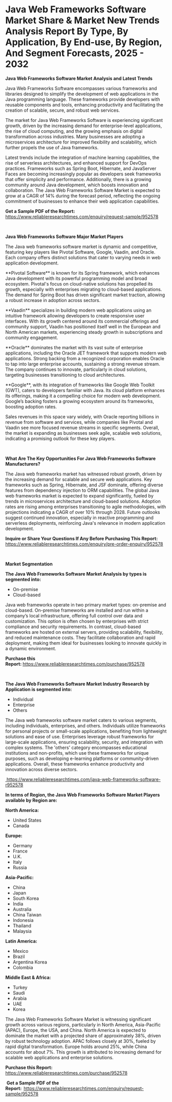 <p><h1>Java Web Frameworks Software Market Share & Market New Trends Analysis Report By Type, By Application, By End-use, By Region, And Segment Forecasts, 2025 - 2032</h1></p><p><strong>Java Web Frameworks Software Market Analysis and Latest Trends</strong></p>
<p><p>Java Web Frameworks Software encompasses various frameworks and libraries designed to simplify the development of web applications in the Java programming language. These frameworks provide developers with reusable components and tools, enhancing productivity and facilitating the creation of scalable, secure, and robust web services.</p><p>The market for Java Web Frameworks Software is experiencing significant growth, driven by the increasing demand for enterprise-level applications, the rise of cloud computing, and the growing emphasis on digital transformation across industries. Many businesses are adopting a microservices architecture for improved flexibility and scalability, which further propels the use of Java frameworks.</p><p>Latest trends include the integration of machine learning capabilities, the rise of serverless architectures, and enhanced support for DevOps practices. Frameworks such as Spring Boot, Hibernate, and JavaServer Faces are becoming increasingly popular as developers seek frameworks that offer simplicity and performance. Additionally, there is a growing community around Java development, which boosts innovation and collaboration. The Java Web Frameworks Software Market is expected to grow at a CAGR of 14% during the forecast period, reflecting the ongoing commitment of businesses to enhance their web application capabilities.</p></p>
<p><strong>Get a Sample PDF of the Report:&nbsp;</strong> <a href="https://www.reliableresearchtimes.com/enquiry/request-sample/952578?utm_campaign=2464&utm_medium=2&utm_source=Github&utm_content=ia&utm_term=18042025&utm_id=java-web-frameworks-software">https://www.reliableresearchtimes.com/enquiry/request-sample/952578</a></p>
<p>&nbsp;</p>
<p><strong>Java Web Frameworks Software Major Market Players</strong></p>
<p><p>The Java web frameworks software market is dynamic and competitive, featuring key players like Pivotal Software, Google, Vaadin, and Oracle. Each company offers distinct solutions that cater to varying needs in web application development.</p><p>**Pivotal Software** is known for its Spring framework, which enhances Java development with its powerful programming model and broad ecosystem. Pivotal's focus on cloud-native solutions has propelled its growth, especially with enterprises migrating to cloud-based applications. The demand for Spring Boot has driven significant market traction, allowing a robust increase in adoption across sectors.</p><p>**Vaadin** specializes in building modern web applications using an intuitive framework allowing developers to create responsive user interfaces. With its growth centered around its commercial offerings and community support, Vaadin has positioned itself well in the European and North American markets, experiencing steady growth in subscriptions and community engagement.</p><p>**Oracle** dominates the market with its vast suite of enterprise applications, including the Oracle JET framework that supports modern web applications. Strong backing from a recognized corporation enables Oracle to tap into large enterprise accounts, sustaining a strong revenue stream. The company continues to innovate, particularly in cloud solutions, targeting businesses transitioning to cloud architectures.</p><p>**Google**, with its integration of frameworks like Google Web Toolkit (GWT), caters to developers familiar with Java. Its cloud platform enhances its offerings, making it a compelling choice for modern web development. Google’s backing fosters a growing ecosystem around its frameworks, boosting adoption rates.</p><p>Sales revenues in this space vary widely, with Oracle reporting billions in revenue from software and services, while companies like Pivotal and Vaadin see more focused revenue streams in specific segments. Overall, the market is expanding as businesses seek agile, scalable web solutions, indicating a promising outlook for these key players.</p></p>
<p>&nbsp;</p>
<p><strong>What Are The Key Opportunities For Java Web Frameworks Software Manufacturers?</strong></p>
<p><p>The Java web frameworks market has witnessed robust growth, driven by the increasing demand for scalable and secure web applications. Key frameworks such as Spring, Hibernate, and JSF dominate, offering diverse features from dependency injection to ORM capabilities. The global Java web frameworks market is expected to expand significantly, fueled by trends in microservices architecture and cloud-based solutions. Adoption rates are rising among enterprises transitioning to agile methodologies, with projections indicating a CAGR of over 10% through 2028. Future outlooks suggest continued innovation, especially in reactive programming and serverless deployments, reinforcing Java's relevance in modern application development.</p></p>
<p><strong>Inquire or Share Your Questions If Any Before Purchasing This Report:</strong> <a href="https://www.reliableresearchtimes.com/enquiry/pre-order-enquiry/952578?utm_campaign=2464&utm_medium=2&utm_source=Github&utm_content=ia&utm_term=18042025&utm_id=java-web-frameworks-software">https://www.reliableresearchtimes.com/enquiry/pre-order-enquiry/952578</a></p>
<p>&nbsp;</p>
<p><strong>Market Segmentation</strong></p>
<p><strong>The Java Web Frameworks Software Market Analysis by types is segmented into:</strong></p>
<p><ul><li>On-premise</li><li>Cloud-based</li></ul></p>
<p><p>Java web frameworks operate in two primary market types: on-premise and cloud-based. On-premise frameworks are installed and run within a company’s local infrastructure, offering full control over data and customization. This option is often chosen by enterprises with strict compliance and security requirements. In contrast, cloud-based frameworks are hosted on external servers, providing scalability, flexibility, and reduced maintenance costs. They facilitate collaboration and rapid deployment, making them ideal for businesses looking to innovate quickly in a dynamic environment.</p></p>
<p><strong>Purchase this Report:&nbsp;</strong><a href="https://www.reliableresearchtimes.com/purchase/952578?utm_campaign=2464&utm_medium=2&utm_source=Github&utm_content=ia&utm_term=18042025&utm_id=java-web-frameworks-software">https://www.reliableresearchtimes.com/purchase/952578</a></p>
<p>&nbsp;</p>
<p><strong>The Java Web Frameworks Software Market Industry Research by Application is segmented into:</strong></p>
<p><ul><li>Individual</li><li>Enterprise</li><li>Others</li></ul></p>
<p><p>The Java web frameworks software market caters to various segments, including individuals, enterprises, and others. Individuals utilize frameworks for personal projects or small-scale applications, benefiting from lightweight solutions and ease of use. Enterprises leverage robust frameworks for large-scale applications, ensuring scalability, security, and integration with complex systems. The 'others' category encompasses educational institutions and non-profits, which use these frameworks for unique purposes, such as developing e-learning platforms or community-driven applications. Overall, these frameworks enhance productivity and innovation across diverse sectors.</p></p>
<p><a href="https://www.reliableresearchtimes.com/java-web-frameworks-software-r952578?utm_campaign=2464&utm_medium=2&utm_source=Github&utm_content=ia&utm_term=18042025&utm_id=java-web-frameworks-software">&nbsp;https://www.reliableresearchtimes.com/java-web-frameworks-software-r952578</a></p>
<p><strong>In terms of Region, the Java Web Frameworks Software Market Players available by Region are:</strong></p>
<p>
    <p> <strong> North America: </strong>
        <ul>
            <li>United States</li>
            <li>Canada</li>
        </ul>
        </p> 
    <p> <strong> Europe: </strong>
        <ul>
            <li>Germany</li>
            <li>France</li>
            <li>U.K.</li>
            <li>Italy</li>
            <li>Russia</li>
        </ul>
        </p> 
    <p> <strong> Asia-Pacific: </strong>
        <ul>
            <li>China</li>
            <li>Japan</li>
            <li>South Korea</li>
            <li>India</li>
            <li>Australia</li>
            <li>China Taiwan</li>
            <li>Indonesia</li>
            <li>Thailand</li>
            <li>Malaysia</li>
        </ul>
        </p> 
    <p> <strong> Latin America: </strong>
        <ul>
            <li>Mexico</li>
            <li>Brazil</li>
            <li>Argentina Korea</li>
            <li>Colombia</li>
        </ul>
        </p> 
    <p> <strong> Middle East & Africa: </strong>
        <ul>
            <li>Turkey</li>
            <li>Saudi</li>
            <li>Arabia</li>
            <li>UAE</li>
            <li>Korea</li>
        </ul>
    </p>
    </p>
<p><p>The Java Web Frameworks Software Market is witnessing significant growth across various regions, particularly in North America, Asia-Pacific (APAC), Europe, the USA, and China. North America is expected to dominate the market with a projected share of approximately 38%, driven by robust technology adoption. APAC follows closely at 30%, fueled by rapid digital transformation. Europe holds around 25%, while China accounts for about 7%. This growth is attributed to increasing demand for scalable web applications and enterprise solutions.</p></p>
<p><strong>Purchase this Report: </strong><a href="https://www.reliableresearchtimes.com/purchase/952578?utm_campaign=2464&utm_medium=2&utm_source=Github&utm_content=ia&utm_term=18042025&utm_id=java-web-frameworks-software">https://www.reliableresearchtimes.com/purchase/952578</a></p>
<p>&nbsp;<strong>Get a Sample PDF of the Report:&nbsp;&nbsp;</strong><a href="https://www.reliableresearchtimes.com/enquiry/request-sample/952578?utm_campaign=2464&utm_medium=2&utm_source=Github&utm_content=ia&utm_term=18042025&utm_id=java-web-frameworks-software">https://www.reliableresearchtimes.com/enquiry/request-sample/952578</a></p>
<p><strong></strong></p>
<p><p></p><p></p><p></p></p>